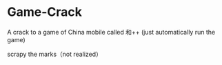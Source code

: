 # Game-Crack
A crack to a game of China mobile called 和++ (just automatically run the game)

scrapy the marks（not realized）

